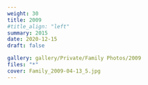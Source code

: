 ```yaml
---
weight: 30
title: 2009
#title_align: "left"
summary: 2015
date: 2020-12-15
draft: false

gallery: gallery/Private/Family Photos/2009
files: "*"
cover: Family_2009-04-13_5.jpg
---
```

